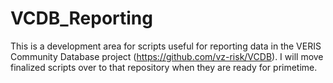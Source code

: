 VCDB_Reporting
==============
This is a development area for scripts useful for reporting data in the VERIS Community Database project (https://github.com/vz-risk/VCDB).  I will move
finalized scripts over to that repository when they are ready for primetime.  
